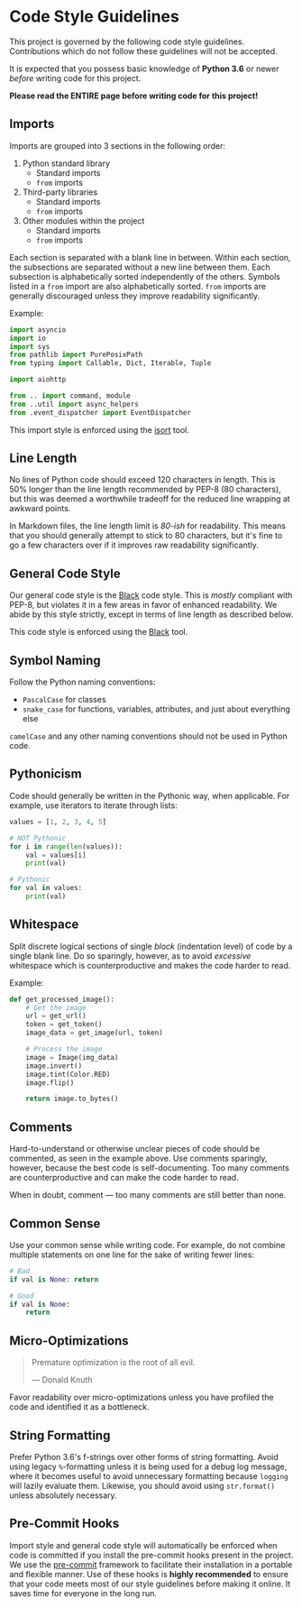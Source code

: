 # Code Style Guidelines

This project is governed by the following code style guidelines. Contributions
which do not follow these guidelines will not be accepted.

It is expected that you possess basic knowledge of **Python 3.6** or newer
*before* writing code for this project.

**Please read the ENTIRE page before writing code for this project!**

## Imports

Imports are grouped into 3 sections in the following order:

1. Python standard library
   - Standard imports
   - `from` imports
2. Third-party libraries
   - Standard imports
   - `from` imports
3. Other modules within the project
   - Standard imports
   - `from` imports

Each section is separated with a blank line in between. Within each section, the
subsections are separated without a new line between them. Each subsection is
alphabetically sorted independently of the others. Symbols listed in a `from`
import are also alphabetically sorted. `from` imports are generally discouraged
unless they improve readability significantly.

Example:

```python
import asyncio
import io
import sys
from pathlib import PurePosixPath
from typing import Callable, Dict, Iterable, Tuple

import aiohttp

from .. import command, module
from ..util import async_helpers
from .event_dispatcher import EventDispatcher
```

This import style is enforced using the [isort](https://github.com/timothycrosley/isort)
tool.

## Line Length

No lines of Python code should exceed 120 characters in length. This is 50% longer
than the line length recommended by PEP-8 (80 characters), but this was deemed a
worthwhile tradeoff for the reduced line wrapping at awkward points.

In Markdown files, the line length limit is *80-ish* for readability. This means
that you should generally attempt to stick to 80 characters, but it's fine to go
a few characters over if it improves raw readability significantly.

## General Code Style

Our general code style is the [Black](https://black.readthedocs.io/en/stable/the_black_code_style.html) code style. This is *mostly* compliant with PEP-8,
but violates it in a few areas in favor of enhanced readability. We abide by this
style strictly, except in terms of line length as described below.

This code style is enforced using the [Black](https://black.readthedocs.io/en/stable/)
tool.

## Symbol Naming

Follow the Python naming conventions:

- `PascalCase` for classes
- `snake_case` for functions, variables, attributes, and just about everything else

`camelCase` and any other naming conventions should not be used in Python code.

## Pythonicism

Code should generally be written in the Pythonic way, when applicable. For example,
use iterators to iterate through lists:

```python
values = [1, 2, 3, 4, 5]

# NOT Pythonic
for i in range(len(values)):
    val = values[i]
    print(val)

# Pythonic
for val in values:
    print(val)
```

## Whitespace

Split discrete logical sections of single *block* (indentation level) of code by
a single blank line. Do so sparingly, however, as to avoid *excessive* whitespace
which is counterproductive and makes the code harder to read.

Example:

```python
def get_processed_image():
    # Get the image
    url = get_url()
    token = get_token()
    image_data = get_image(url, token)

    # Process the image
    image = Image(img_data)
    image.invert()
    image.tint(Color.RED)
    image.flip()

    return image.to_bytes()
```

## Comments

Hard-to-understand or otherwise unclear pieces of code should be commented, as
seen in the example above. Use comments sparingly, however, because the best
code is self-documenting. Too many comments are counterproductive and can make
the code harder to read.

When in doubt, comment — too many comments are still better than none.

## Common Sense

Use your common sense while writing code. For example, do not combine multiple
statements on one line for the sake of writing fewer lines:

```python
# Bad
if val is None: return

# Good
if val is None:
    return
```

## Micro-Optimizations

> Premature optimization is the root of all evil.
>
> — Donald Knuth

Favor readability over micro-optimizations unless you have profiled the code and
identified it as a bottleneck.

## String Formatting

Prefer Python 3.6's f-strings over other forms of string formatting. Avoid using
legacy `%`-formatting unless it is being used for a debug log message, where it
becomes useful to avoid unnecessary formatting because `logging` will lazily evaluate
them. Likewise, you should avoid using `str.format()` unless absolutely necessary.

## Pre-Commit Hooks

Import style and general code style will automatically be enforced
when code is committed if you install the pre-commit hooks present in the project.
We use the [pre-commit](https://pre-commit.com/#install) framework to facilitate
their installation in a portable and flexible manner. Use of these hooks is
**highly recommended** to ensure that your code meets most of our style
guidelines before making it online. It saves time for everyone in the long run.
